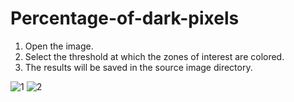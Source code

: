 # Percentage-of-dark-pixels

1. Open the image.
2. Select the threshold at which the zones of interest are colored.
3. The results will be saved in the source image directory.


![1](https://github.com/Timpiligrim/Percentage-of-dark-pixels/assets/150591569/f88c0b41-360e-4cd0-9fbe-545a859c8249)
![2](https://github.com/Timpiligrim/Percentage-of-dark-pixels/assets/150591569/97d28b98-9450-46cf-8caf-5604adcc8b17)
